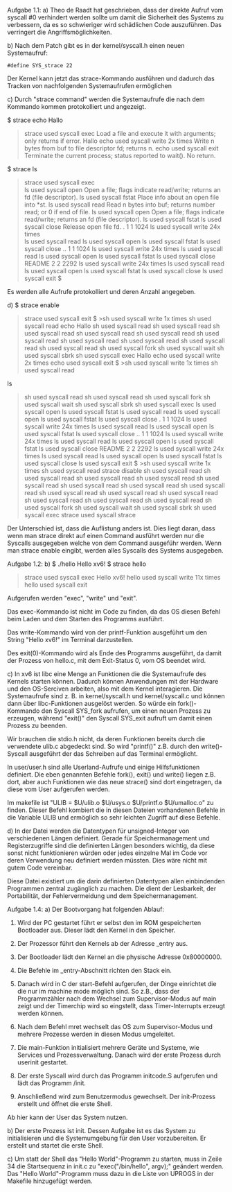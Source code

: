 Aufgabe 1.1:
a)
Theo de Raadt hat geschrieben, dass der direkte Aufruf vom syscall #0 verhindert werden sollte um damit die Sicherheit des Systems zu verbessern, da es so schwieriger wird schädlichen Code auszuführen. Das verringert die Angriffsmöglichkeiten.

b)
Nach dem Patch gibt es in der kernel/syscall.h einen neuen Systemaufruf:

	#define SYS_strace 22

Der Kernel kann jetzt das strace-Kommando ausführen und dadurch das Tracken von nachfolgenden Systemaufrufen ermöglichen

c)
Durch "strace command" werden die Systemaufrufe die nach dem Kommando kommen protokolliert und angezeigt.

$ strace echo Hallo
>strace used syscall exec				Load a file and execute it with arguments; only returns if error.
Hallo
>echo used syscall write 2x times		Write n bytes from buf to file descriptor fd; returns n.
>echo used syscall exit					Terminate the current process; status reported to wait(). No return.


$ strace ls
>strace used syscall exec				
>ls used syscall open					Open a file; flags indicate read/write; returns an fd (file descriptor).
>ls used syscall fstat					Place info about an open file into *st.
>ls used syscall read					Read n bytes into buf; returns number read; or 0 if end of file.
>ls used syscall open					Open a file; flags indicate read/write; returns an fd (file descriptor).
>ls used syscall fstat
>ls used syscall close					Release open file fd.
.              1 1 1024
>ls used syscall write 24x times		
>ls used syscall read
>ls used syscall open
>ls used syscall fstat
>ls used syscall close
..             1 1 1024
>ls used syscall write 24x times
>ls used syscall read
>ls used syscall open
>ls used syscall fstat
>ls used syscall close
README         2 2 2292
>ls used syscall write 24x times
>ls used syscall read
>ls used syscall open
>ls used syscall fstat
>ls used syscall close
>ls used syscall exit
$

Es werden alle Aufrufe protokolliert und deren Anzahl angegeben.

d)
$ strace enable
>strace used syscall exit
$ >sh used syscall write 1x times
>sh used syscall read
echo Hallo
>sh used syscall read
>sh used syscall read
>sh used syscall read
>sh used syscall read
>sh used syscall read
>sh used syscall read
>sh used syscall read
>sh used syscall read
>sh used syscall read
>sh used syscall read
>sh used syscall fork
>sh used syscall wait
>sh used syscall sbrk
>sh used syscall exec
Hallo
>echo used syscall write 2x times
>echo used syscall exit
$ >sh used syscall write 1x times
>sh used syscall read


ls
>sh used syscall read
>sh used syscall read
>sh used syscall fork
>sh used syscall wait
>sh used syscall sbrk
>sh used syscall exec
>ls used syscall open
>ls used syscall fstat
>ls used syscall read
>ls used syscall open
>ls used syscall fstat
>ls used syscall close
.              1 1 1024
>ls used syscall write 24x times
>ls used syscall read
>ls used syscall open
>ls used syscall fstat
>ls used syscall close
..             1 1 1024
>ls used syscall write 24x times
>ls used syscall read
>ls used syscall open
>ls used syscall fstat
>ls used syscall close
README         2 2 2292
>ls used syscall write 24x times
>ls used syscall read
>ls used syscall open
>ls used syscall fstat
>ls used syscall close
>ls used syscall exit
$ >sh used syscall write 1x times
>sh used syscall read
strace disable
>sh used syscall read
>sh used syscall read
>sh used syscall read
>sh used syscall read
>sh used syscall read
>sh used syscall read
>sh used syscall read
>sh used syscall read
>sh used syscall read
>sh used syscall read
>sh used syscall read
>sh used syscall read
>sh used syscall read
>sh used syscall read
>sh used syscall fork
>sh used syscall wait
>sh used syscall sbrk
>sh used syscall exec
>strace used syscall strace

Der Unterschied ist, dass die Auflistung anders ist. Dies liegt daran, dass wenn man strace direkt auf einen Command ausführt werden nur die Syscalls ausgegeben welche von dem Command ausgeführ werden. Wenn man strace enable eingibt, werden alles Syscalls des Systems ausgegeben.


Aufgabe 1.2:
b)
$ ./hello
Hello xv6!
$ strace hello
>strace used syscall exec
Hello xv6!
>hello used syscall write 11x times
>hello used syscall exit


Aufgerufen werden "exec", "write" und "exit".

Das exec-Kommando ist nicht im Code zu finden, da das OS diesen Befehl beim Laden und dem Starten des Programms ausführt.

Das write-Kommando wird von der printf-Funktion ausgeführt um den String "Hello xv6!" im Terminal darzustellen.

Des exit(0)-Kommando wird als Ende des Programms ausgeführt, da damit der Prozess von hello.c, mit dem Exit-Status 0, vom OS beendet wird.

c)
In xv6 ist libc eine Menge an Funktionen die die Systemaufrufe des Kernels starten können. Dadurch können Anwendungen mit der Hardware und den OS-Serciven arbeiten, also mit dem Kernel interagieren. Die Systemaufrufe sind z. B. in kernel/syscall.h und kernel/syscall.c und können dann über libc-Funktionen ausgelöst werden. So würde ein fork()-Kommando den Syscall SYS_fork aufrufen, um einen neuen Prozess zu erzeugen, während "exit()" den Syscall SYS_exit aufruft um damit einen Prozess zu beenden.

Wir brauchen die stdio.h nicht, da deren Funktionen bereits durch die verwendete ulib.c abgedeckt sind. So wird "printf()" z.B. durch den write()-Syscall ausgeführt der das Schreiben auf das Terminal ermöglicht.

In user/user.h sind alle Userland-Aufrufe und einige Hilfsfunktionen definiert. Die eben genannten Befehle fork(), exit() und write() liegen z.B. dort, aber auch Funktionen wie das neue strace() sind dort eingetragen, da diese vom User aufgerufen werden. 

Im makefile ist "ULIB = $U/ulib.o $U/usys.o $U/printf.o $U/umalloc.o" zu finden. Dieser Befehl kombiert die in diesen Dateien vorhandenen Befehle in die Variable ULIB und ermöglich so sehr leichten Zugriff auf diese Befehle.

d)
In der Datei werden die Datentypen für unsigned-Integer von verschiedenen Längen definiert. Gerade für Speichermanagement und Registerzugriffe sind die definierten Längen besonders wichtig, da diese sonst nicht funktionieren würden oder jedes einzelne Mal im Code vor deren Verwendung neu definiert werden müssten. Dies wäre nicht mit gutem Code vereinbar.

Diese Datei existiert um die darin definierten Datentypen allen einbindenden Programmen zentral zugänglich zu machen. Die dient der Lesbarkeit, der Portabilität, der Fehlervermeidung und dem Speichermanagement.


Aufgabe 1.4:
a) 
Der Bootvorgang hat folgenden Ablauf:

1. Wird der PC gestartet führt er selbst den im ROM gespeicherten Bootloader aus. Dieser lädt den Kernel in den Speicher.

2. Der Prozessor führt den Kernels ab der Adresse _entry aus.

3. Der Bootloader lädt den Kernel an die physische Adresse 0x80000000.

4. Die Befehle im _entry-Abschnitt richten den Stack ein.

5. Danach wird in C der start-Befehl aufgerufen, der Dinge einrichtet die die nur im machine mode möglich sind. So z.B., dass der Programmzähler nach dem Wechsel zum Supervisor-Modus auf main zeigt und der Timerchip wird so eingstellt, dass Timer-Interrupts erzeugt werden können.

6. Nach dem Befehl mret wechselt das OS zum Supervisor-Modus und mehrere Prozesse werden in diesen Modus umgeleitet.

7. Die main-Funktion initialisiert mehrere Geräte und Systeme, wie Services und Prozessverwaltung. Danach wird der erste Prozess durch userinit gestartet.

8. Der erste Syscall wird durch das Programm initcode.S aufgerufen und lädt das Programm /init.
    
9. Anschließend wird zum Benutzermodus gewechselt. Der init-Prozess erstellt und öffnet die erste Shell.

Ab hier kann der User das System nutzen.

b)
Der erste Prozess ist init. Dessen Aufgabe ist es das System zu initialisieren und die Systemumgebung für den User vorzubereiten. Er erstellt und startet die erste Shell.

c)
Um statt der Shell das "Hello World"-Programm zu starten, muss in Zeile 34 die Startsequenz in init.c zu "exec("/bin/hello", argv);" geändert werden. Das "Hello World"-Programm muss dazu in die Liste von UPROGS in der Makefile hinzugefügt werden.